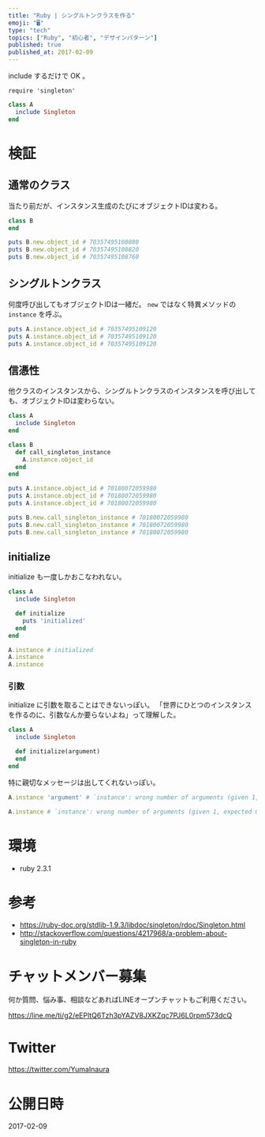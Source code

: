 ```yaml
---
title: "Ruby | シングルトンクラスを作る"
emoji: "🖥"
type: "tech"
topics: ["Ruby", "初心者", "デザインパターン"]
published: true
published_at: 2017-02-09
---
```


include するだけで OK 。

```ｒb
require 'singleton'
```

```rb
class A
  include Singleton
end
```


# 検証

## 通常のクラス

当たり前だが、インスタンス生成のたびにオブジェクトIDは変わる。

```rb
class B
end
```

```rb
puts B.new.object_id # 70357495108880
puts B.new.object_id # 70357495108820
puts B.new.object_id # 70357495108760
```

## シングルトンクラス

何度呼び出してもオブジェクトIDは一緒だ。
`new` ではなく特異メソッドの `instance` を呼ぶ。

```rb
puts A.instance.object_id # 70357495109120
puts A.instance.object_id # 70357495109120
puts A.instance.object_id # 70357495109120
```

## 信憑性

他クラスのインスタンスから、シングルトンクラスのインスタンスを呼び出しても、オブジェクトIDは変わらない。

```rb
class A
  include Singleton
end
```

```rb
class B
  def call_singleton_instance
    A.instance.object_id
  end
end
```

```rb
puts A.instance.object_id # 70180072059980
puts A.instance.object_id # 70180072059980
puts A.instance.object_id # 70180072059980

puts B.new.call_singleton_instance # 70180072059980
puts B.new.call_singleton_instance # 70180072059980
puts B.new.call_singleton_instance # 70180072059980
```

## initialize

initialize も一度しかおこなわれない。

```rb
class A
  include Singleton

  def initialize
    puts 'initialized'
  end
end
```

```rb
A.instance # initialized
A.instance
A.instance
```

### 引数

initialize に引数を取ることはできないっぽい。
「世界にひとつのインスタンスを作るのに、引数なんか要らないよね」って理解した。

```rb
class A
  include Singleton

  def initialize(argument)
  end
end
```

特に親切なメッセージは出してくれないっぽい。

```rb
A.instance 'argument' # `instance': wrong number of arguments (given 1, expected 0) (ArgumentError)

A.instance # `instance': wrong number of arguments (given 1, expected 0) (ArgumentError)
```

# 環境

- ruby 2.3.1

# 参考

- https://ruby-doc.org/stdlib-1.9.3/libdoc/singleton/rdoc/Singleton.html
- http://stackoverflow.com/questions/4217968/a-problem-about-singleton-in-ruby








<!-- Update From Qiita API -->

# チャットメンバー募集


何か質問、悩み事、相談などあればLINEオープンチャットもご利用ください。

https://line.me/ti/g2/eEPltQ6Tzh3pYAZV8JXKZqc7PJ6L0rpm573dcQ





# Twitter


https://twitter.com/YumaInaura


<!-- Update From Qiita API -->



# 公開日時

2017-02-09
